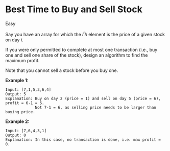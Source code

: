 # Best Time to Buy and Sell Stock
Easy

Say you have an array for which the $i^th$ element is the price of a given stock on day $i$.

If you were only permitted to complete at most one transaction (i.e., buy one and sell one share of the stock), design an algorithm to find the maximum profit.

Note that you cannot sell a stock before you buy one.

**Example 1:**<br>
```
Input: [7,1,5,3,6,4]
Output: 5
Explanation: Buy on day 2 (price = 1) and sell on day 5 (price = 6), profit = 6-1 = 5.
             Not 7-1 = 6, as selling price needs to be larger than buying price.
```

**Example 2:**<br>
```
Input: [7,6,4,3,1]
Output: 0
Explanation: In this case, no transaction is done, i.e. max profit = 0.
```